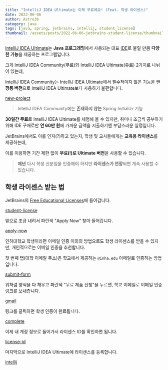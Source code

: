 ```yaml
---
title: "IntelliJ IDEA Ultimate는 이제 무료에요! (Feat. 학생 라이센스)"
date: 2022-06-06
author: Astro36
category: java
tags: [java, spring, jetbrains, intellij, student_license]
thumbnail: /assets/posts/2022-06-06-jetbrains-student-license/thumbnail.jpg
---
```


[IntelliJ IDEA Ultimate](https://www.jetbrains.com/ko-kr/products/compare/?product=idea&product=idea-ce)는 **Java 프로그래밍**에서 사용되는 대표 [IDE](https://www.redhat.com/ko/topics/middleware/what-is-ide)로 불릴 만큼 **다양한 기능**을 제공하는 프로그램입니다.

크게 IntelliJ IDEA Community(무료)와 IntelliJ IDEA Ultimate(유료) 2가지로 나뉘어 있는데,

IntelliJ IDEA Community는 IntelliJ IDEA Ultimate에서 필수적이지 않은 기능을 뺀 **깡통 버전**으로 IntelliJ IDEA Ultimate보다 사용하기 불편합니다.

[new-project](/assets/posts/2022-06-06-jetbrains-student-license/new-project.png)

> IntelliJ IDEA Community에는 **존재하지 않는** Spring Initializr 기능

**30일간 무료**로 IntelliJ IDEA Ultimate를 체험해 볼 수 있지만, 취미나 조금씩 공부하기 위해 IDE 구매로만 **연 60만 원**에 가까운 금액을 지출하기엔 부담스러운 실정입니다.

JetBrains에서도 이를 인지(?)하고 있는지, 학생 및 교사들에게는 **교육용 라이센스**를 제공하는데,

이를 이용하면 기간 제한 없이 **무료(!)로 Ultimate 버전**을 사용할 수 있습니다.

> **매년** 다시 학생 신분임을 인증해야 하지만 **라이센스가 연장**되면 계속 사용할 수 있습니다.

## 학생 라이센스 받는 법

JetBrains의 [Free Educational Licenses](https://www.jetbrains.com/community/education/#students)에 들어갑니다.

[student-license](/assets/posts/2022-06-06-jetbrains-student-license/student-license.png)

밑으로 조금 내려서 파란색 "Apply Now" 찾아 들어갑니다.

[apply-now](/assets/posts/2022-06-06-jetbrains-student-license/apply-now.png)

인하대학교 학생이라면 이메일 인증 이외의 방법으로도 학생 라이센스를 받을 수 있지만, 개인적으로는 이메일 인증을 추천합니다.

첫 번째 탭(대학 이메일 주소)은 학교에서 제공하는 `@inha.edu` 이메일로 인증하는 방법입니다.

[submit-form](/assets/posts/2022-06-06-jetbrains-student-license/submit-form.jpeg)

위처럼 양식을 다 채우고 파란색 "무료 제품 신청"을 누르면, 학교 이메일로 이메일 인증 링크를 보내줍니다.

[gmail](/assets/posts/2022-06-06-jetbrains-student-license/gmail.png)

링크를 클릭하면 학생 인증이 완료됩니다.

[complete](/assets/posts/2022-06-06-jetbrains-student-license/complete.png)

이제 내 계정 정보로 들어가서 라이센스 ID를 확인하면 됩니다.

[license-id](/assets/posts/2022-06-06-jetbrains-student-license/license-id.jpeg)

마지막으로 IntelliJ IDEA Ultimate에 라이센스를 등록합니다.

[intellij](/assets/posts/2022-06-06-jetbrains-student-license/intellij.png)
